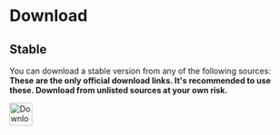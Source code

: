 # Download

## Stable

You can download a stable version from any of the following sources:
**These are the only official download links. It's recommended to use these. Download from unlisted sources at your own risk.**

<a href="https://github.com/Fabulously-Optimized/vanilla-installer/releases/latest/"><img alt="Download from GitHub" height="40" src="https://cdn.jsdelivr.net/npm/@intergrav/devins-badges@2/assets/compact/available/github_vector.svg"></a>

<!-- commented out until we actually publish, if at all
<a href="https://pypi.org/project/vanilla-installer"><img alt="Download from PyPI" height="40" src="https://cdn.jsdelivr.net/npm/@intergrav/devins-badges@2/assets/compact/available/pypi_vector.svg"></a>
-->
